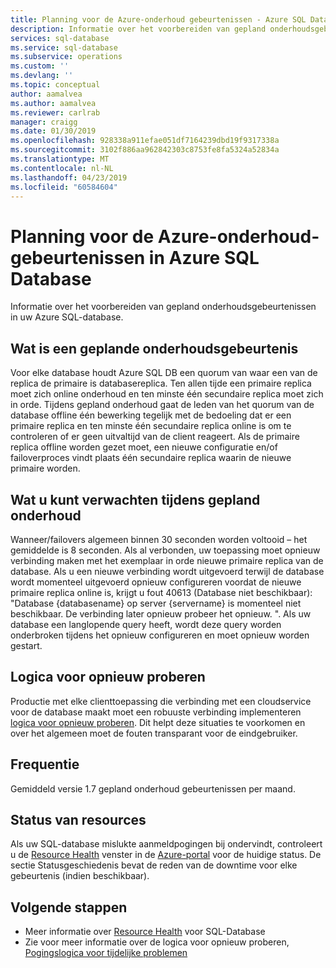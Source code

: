 ```yaml
---
title: Planning voor de Azure-onderhoud gebeurtenissen - Azure SQL Database | Microsoft Docs
description: Informatie over het voorbereiden van gepland onderhoudsgebeurtenissen naar uw Azure SQL-Database.
services: sql-database
ms.service: sql-database
ms.subservice: operations
ms.custom: ''
ms.devlang: ''
ms.topic: conceptual
author: aamalvea
ms.author: aamalvea
ms.reviewer: carlrab
manager: craigg
ms.date: 01/30/2019
ms.openlocfilehash: 928338a911efae051df7164239dbd19f9317338a
ms.sourcegitcommit: 3102f886aa962842303c8753fe8fa5324a52834a
ms.translationtype: MT
ms.contentlocale: nl-NL
ms.lasthandoff: 04/23/2019
ms.locfileid: "60584604"
---
```

# <a name="planning-for-azure-maintenance-events-in-azure-sql-database"></a>Planning voor de Azure-onderhoud-gebeurtenissen in Azure SQL Database

Informatie over het voorbereiden van gepland onderhoudsgebeurtenissen in uw Azure SQL-database.

## <a name="what-is-a-planned-maintenance-event"></a>Wat is een geplande onderhoudsgebeurtenis

Voor elke database houdt Azure SQL DB een quorum van waar een van de replica de primaire is databasereplica. Ten allen tijde een primaire replica moet zich online onderhoud en ten minste één secundaire replica moet zich in orde. Tijdens gepland onderhoud gaat de leden van het quorum van de database offline één bewerking tegelijk met de bedoeling dat er een primaire replica en ten minste één secundaire replica online is om te controleren of er geen uitvaltijd van de client reageert. Als de primaire replica offline worden gezet moet, een nieuwe configuratie en/of failoverproces vindt plaats één secundaire replica waarin de nieuwe primaire worden.  

## <a name="what-to-expect-during-a-planned-maintenance-event"></a>Wat u kunt verwachten tijdens gepland onderhoud

Wanneer/failovers algemeen binnen 30 seconden worden voltooid – het gemiddelde is 8 seconden. Als al verbonden, uw toepassing moet opnieuw verbinding maken met het exemplaar in orde nieuwe primaire replica van de database. Als u een nieuwe verbinding wordt uitgevoerd terwijl de database wordt momenteel uitgevoerd opnieuw configureren voordat de nieuwe primaire replica online is, krijgt u fout 40613 (Database niet beschikbaar): "Database {databasename} op server {servername} is momenteel niet beschikbaar. De verbinding later opnieuw probeer het opnieuw. ". Als uw database een langlopende query heeft, wordt deze query worden onderbroken tijdens het opnieuw configureren en moet opnieuw worden gestart.

## <a name="retry-logic"></a>Logica voor opnieuw proberen

Productie met elke clienttoepassing die verbinding met een cloudservice voor de database maakt moet een robuuste verbinding implementeren [logica voor opnieuw proberen](sql-database-connectivity-issues.md#retry-logic-for-transient-errors). Dit helpt deze situaties te voorkomen en over het algemeen moet de fouten transparant voor de eindgebruiker.

## <a name="frequency"></a>Frequentie

Gemiddeld versie 1.7 gepland onderhoud gebeurtenissen per maand.

## <a name="resource-health"></a>Status van resources

Als uw SQL-database mislukte aanmeldpogingen bij ondervindt, controleert u de [Resource Health](../service-health/resource-health-overview.md#getting-started) venster in de [Azure-portal](https://portal.azure.com) voor de huidige status. De sectie Statusgeschiedenis bevat de reden van de downtime voor elke gebeurtenis (indien beschikbaar).


## <a name="next-steps"></a>Volgende stappen

- Meer informatie over [Resource Health](sql-database-resource-health.md) voor SQL-Database
- Zie voor meer informatie over de logica voor opnieuw proberen, [Pogingslogica voor tijdelijke problemen](sql-database-connectivity-issues.md#retry-logic-for-transient-errors)
